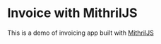 # Invoice with MithrilJS
This is a demo of invoicing app built with [MithrilJS](https://mithril.js.org)
